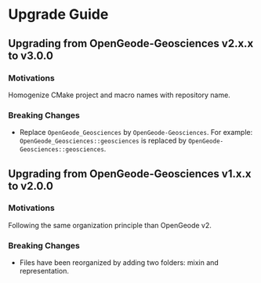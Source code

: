 # Upgrade Guide

## Upgrading from OpenGeode-Geosciences v2.x.x to v3.0.0

### Motivations

Homogenize CMake project and macro names with repository name.

### Breaking Changes

- Replace `OpenGeode_Geosciences` by `OpenGeode-Geosciences`. For example:
`OpenGeode_Geosciences::geosciences` is replaced by `OpenGeode-Geosciences::geosciences`.


## Upgrading from OpenGeode-Geosciences v1.x.x to v2.0.0

### Motivations

Following the same organization principle than OpenGeode v2.

### Breaking Changes

- Files have been reorganized by adding two folders: mixin and representation.
